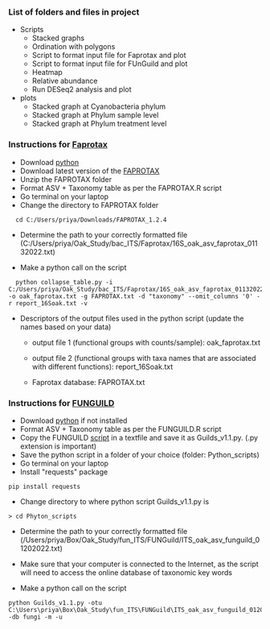 ### List of folders and files in project ###
- Scripts
  - Stacked graphs
  - Ordination with polygons
  - Script to format input file for Faprotax and plot
  - Script to format input file for FUnGuild and plot
  - Heatmap
  - Relative abundance
  - Run DESeq2 analysis and plot
- plots
  - Stacked graph at Cyanobacteria phylum
  - Stacked graph at Phylum sample level
  - Stacked graph at Phylum treatment level

### Instructions for [Faprotax](https://pages.uoregon.edu/slouca/LoucaLab/archive/FAPROTAX/lib/php/index.php) ###
- Download [python](https://www.python.org/downloads/)
- Download latest version of the [FAPROTAX](http://www.loucalab.com/archive/FAPROTAX/lib/php/index.php?section=Download) 
- Unzip the FAPROTAX folder
- Format  ASV + Taxonomy table as per the FAPROTAX.R script
- Go terminal on your laptop 
- Change the directory to FAPROTAX folder
```
  cd C:/Users/priya/Downloads/FAPROTAX_1.2.4
```
- Determine the path to your correctly formatted file (C:/Users/priya/Oak_Study/bac_ITS/Faprotax/16S_oak_asv_faprotax_01132022.txt)

- Make a python call on the script
```
  python collapse_table.py -i C:/Users/priya/Oak_Study/bac_ITS/Faprotax/16S_oak_asv_faprotax_01132022.txt -o oak_faprotax.txt -g FAPROTAX.txt -d "taxonomy" --omit_columns '0' -r report_16Soak.txt -v
```

- Descriptors of the output files used in the python script (update the names based on your data)
  - output file 1 (functional groups with counts/sample):      oak_faprotax.txt
  
  - output file 2 (functional groups with taxa names that are associated with different functions): report_16Soak.txt
  
  - Faprotax database: FAPROTAX.txt
  
### Instructions for [FUNGUILD](https://github.com/UMNFuN/FUNGuild) ###
- Download [python](https://www.python.org/downloads/) if not installed
- Format  ASV + Taxonomy table as per the FUNGUILD.R script
- Copy the FUNGUILD [script](https://raw.githubusercontent.com/UMNFuN/FUNGuild/master/Guilds_v1.1.py) in a textfile and save it as Guilds_v1.1.py. (.py extension is important)
- Save the python script in a folder of your choice (folder: Python_scripts)
- Go terminal on your laptop 
- Install "requests" package
```
pip install requests
```
- Change directory to where python script Guilds_v1.1.py is
```
> cd Phyton_scripts
```
- Determine the path to your correctly formatted file (/Users/priya/Box/Oak_Study/fun_ITS/FUNGuild/ITS_oak_asv_funguild_01202022.txt)

- Make sure that your computer is connected to the Internet, as the script will need to access the online database of taxonomic key words

- Make a python call on the script
```
python Guilds_v1.1.py -otu C:\Users\priya\Box\Oak_Study\fun_ITS\FUNGuild\ITS_oak_asv_funguild_01202022.txt -db fungi -m -u
```

  

